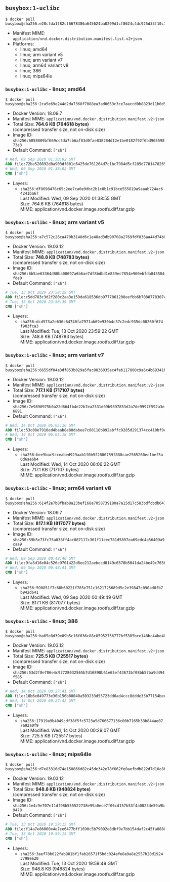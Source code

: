 ## `busybox:1-uclibc`

```console
$ docker pull busybox@sha256:e28cfda1f82cf6678386a645624ba0299d1cf8624c4dc925d33f10c75add4d26
```

-	Manifest MIME: `application/vnd.docker.distribution.manifest.list.v2+json`
-	Platforms:
	-	linux; amd64
	-	linux; arm variant v5
	-	linux; arm variant v7
	-	linux; arm64 variant v8
	-	linux; 386
	-	linux; mips64le

### `busybox:1-uclibc` - linux; amd64

```console
$ docker pull busybox@sha256:2ca5e69e244d2da7368f7088ea3ad0653c3ce7aaccd0b8823d11b0d5de956002
```

-	Docker Version: 18.09.7
-	Manifest MIME: `application/vnd.docker.distribution.manifest.v2+json`
-	Total Size: **764.6 KB (764618 bytes)**  
	(compressed transfer size, not on-disk size)
-	Image ID: `sha256:6858809bf669cc5da7cb6af83d0fae838284d12e1be0182f92f6bd96559873e3`
-	Default Command: `["sh"]`

```dockerfile
# Wed, 09 Sep 2020 01:38:02 GMT
ADD file:72be520892d0a903df801c6425de761264d7c1bc7984d5cf285d778147826586 in / 
# Wed, 09 Sep 2020 01:38:02 GMT
CMD ["sh"]
```

-	Layers:
	-	`sha256:df8698476c65c2ee7ca0e9dbc2b1c8b1c91bce555819a9aaab724ac64241ba67`  
		Last Modified: Wed, 09 Sep 2020 01:38:55 GMT  
		Size: 764.6 KB (764618 bytes)  
		MIME: application/vnd.docker.image.rootfs.diff.tar.gzip

### `busybox:1-uclibc` - linux; arm variant v5

```console
$ docker pull busybox@sha256:a7c572c26ca470b3148d6c1e48ad3db90708a2769fdf836aa44d74b83190496d
```

-	Docker Version: 19.03.12
-	Manifest MIME: `application/vnd.docker.distribution.manifest.v2+json`
-	Total Size: **748.8 KB (748783 bytes)**  
	(compressed transfer size, not on-disk size)
-	Image ID: `sha256:6b5ae63364d80ba08697a6b6ae7df8bdbd1e839ec7854e960ebfda843584fde0`
-	Default Command: `["sh"]`

```dockerfile
# Tue, 13 Oct 2020 23:58:29 GMT
ADD file:c5dd783c3d2f280c2aa3e159da618536db9777061200eefbb6b7088778307494 in / 
# Tue, 13 Oct 2020 23:58:39 GMT
CMD ["sh"]
```

-	Layers:
	-	`sha256:dcd573a2e636c64740fa7971ab69e930b4c37c2edc935dc00260f674f903fca3`  
		Last Modified: Tue, 13 Oct 2020 23:59:22 GMT  
		Size: 748.8 KB (748783 bytes)  
		MIME: application/vnd.docker.image.rootfs.diff.tar.gzip

### `busybox:1-uclibc` - linux; arm variant v7

```console
$ docker pull busybox@sha256:6655df04a3df853b029a5fac8836035ac4fab117800c9a6c4b69341bb5306c3d
```

-	Docker Version: 19.03.12
-	Manifest MIME: `application/vnd.docker.distribution.manifest.v2+json`
-	Total Size: **717.1 KB (717107 bytes)**  
	(compressed transfer size, not on-disk size)
-	Image ID: `sha256:7e9890975b0a22d664fb4e22b7ea2531d09b9397853d2a7de9997f592a3e6891`
-	Default Command: `["sh"]`

```dockerfile
# Wed, 14 Oct 2020 06:05:16 GMT
ADD file:53c08e7910ed4beab8e88dabee7c60110b892abffc9285d291374cc410bf9e4a in / 
# Wed, 14 Oct 2020 06:05:18 GMT
CMD ["sh"]
```

-	Layers:
	-	`sha256:bee5bac9cceabed929aab1f0b9f2880759f880cae2565260ec1bef5a6d6ae6b4`  
		Last Modified: Wed, 14 Oct 2020 06:06:22 GMT  
		Size: 717.1 KB (717107 bytes)  
		MIME: application/vnd.docker.image.rootfs.diff.tar.gzip

### `busybox:1-uclibc` - linux; arm64 variant v8

```console
$ docker pull busybox@sha256:614f2e7b8fbab8a23bef168e7058739180a7a15d17c583bdfcbdb647d9798079
```

-	Docker Version: 18.09.7
-	Manifest MIME: `application/vnd.docker.distribution.manifest.v2+json`
-	Total Size: **817.1 KB (817077 bytes)**  
	(compressed transfer size, not on-disk size)
-	Image ID: `sha256:59b5e73fc75a038ff4ac087117c361f11eec781d5897ea69edc4a56409a9caa9`
-	Default Command: `["sh"]`

```dockerfile
# Wed, 09 Sep 2020 00:48:40 GMT
ADD file:9fa3d16e04c526c9701422d8ee212aebecd8149c6570b5041da24be49c765604 in / 
# Wed, 09 Sep 2020 00:48:41 GMT
CMD ["sh"]
```

-	Layers:
	-	`sha256:590851f7c68b60221f785e751c1621725689d5c2e39847c090ad0fb7b942d641`  
		Last Modified: Wed, 09 Sep 2020 00:49:49 GMT  
		Size: 817.1 KB (817077 bytes)  
		MIME: application/vnd.docker.image.rootfs.diff.tar.gzip

### `busybox:1-uclibc` - linux; 386

```console
$ docker pull busybox@sha256:ba65e8d39e89b5c16f036c88c85952756777bf5385bce148bc44be48fac37d94
```

-	Docker Version: 19.03.12
-	Manifest MIME: `application/vnd.docker.distribution.manifest.v2+json`
-	Total Size: **725.5 KB (725517 bytes)**  
	(compressed transfer size, not on-disk size)
-	Image ID: `sha256:53d2f8e786e4c97728032565b7d16898b61e65ef43673bf08bb57ba9d494f585`
-	Default Command: `["sh"]`

```dockerfile
# Wed, 14 Oct 2020 00:27:41 GMT
ADD file:18b6e049773e30b156b88040a503233d55723dd6ad4ccc8ddde33b77154bee7f in / 
# Wed, 14 Oct 2020 00:27:42 GMT
CMD ["sh"]
```

-	Layers:
	-	`sha256:17919a9b4049cdf38f5fc5723a5d766677136c00b7165b33b844ae077a92a0f9`  
		Last Modified: Wed, 14 Oct 2020 00:29:07 GMT  
		Size: 725.5 KB (725517 bytes)  
		MIME: application/vnd.docker.image.rootfs.diff.tar.gzip

### `busybox:1-uclibc` - linux; mips64le

```console
$ docker pull busybox@sha256:d7e83316d74e150866d82c45de342e78f662fe0aefbdb822d7d10c8b8e39cc4b
```

-	Docker Version: 19.03.12
-	Manifest MIME: `application/vnd.docker.distribution.manifest.v2+json`
-	Total Size: **948.8 KB (948824 bytes)**  
	(compressed transfer size, not on-disk size)
-	Image ID: `sha256:1e4c9e707e11df98b555522738e99a0ece7f06cd157b53f4a0823de59a9b9478`
-	Default Command: `["sh"]`

```dockerfile
# Tue, 13 Oct 2020 19:59:15 GMT
ADD file:f14a7e86060e4e7ce6477bff1690c5b79092e8dbf9e7bb154daf2c45fa8888bb in / 
# Tue, 13 Oct 2020 19:59:15 GMT
CMD ["sh"]
```

-	Layers:
	-	`sha256:3aef78b622fab981bf1fab26571f5bdc024afe8a9a8e2557b20d19243798e620`  
		Last Modified: Tue, 13 Oct 2020 19:59:49 GMT  
		Size: 948.8 KB (948824 bytes)  
		MIME: application/vnd.docker.image.rootfs.diff.tar.gzip
